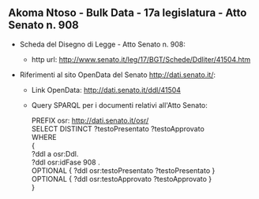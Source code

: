 ## Akoma Ntoso - Bulk Data - 17a legislatura - Atto Senato n. 908 ##

* Scheda del Disegno di Legge - Atto Senato n. 908:
	* http url: http://www.senato.it/leg/17/BGT/Schede/Ddliter/41504.htm

* Riferimenti al sito OpenData del Senato http://dati.senato.it/:
	* Link OpenData: http://dati.senato.it/ddl/41504
	* Query SPARQL per i documenti relativi all'Atto Senato:

        PREFIX osr: <http://dati.senato.it/osr/>  
		SELECT DISTINCT ?testoPresentato ?testoApprovato  
		WHERE  
		{  
		    ?ddl a osr:Ddl.  
		    ?ddl osr:idFase 908 .  
		    OPTIONAL { ?ddl osr:testoPresentato ?testoPresentato }  
		    OPTIONAL { ?ddl osr:testoApprovato ?testoApprovato }  
		}
		